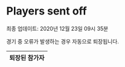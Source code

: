# Players sent off
최종 업데이트: 2020년 12월 23일 09시 35분


경기 중 오류가 발생하는 경우 자동으로 퇴장됩니다.


| 퇴장된 참가자 |
|:---:|